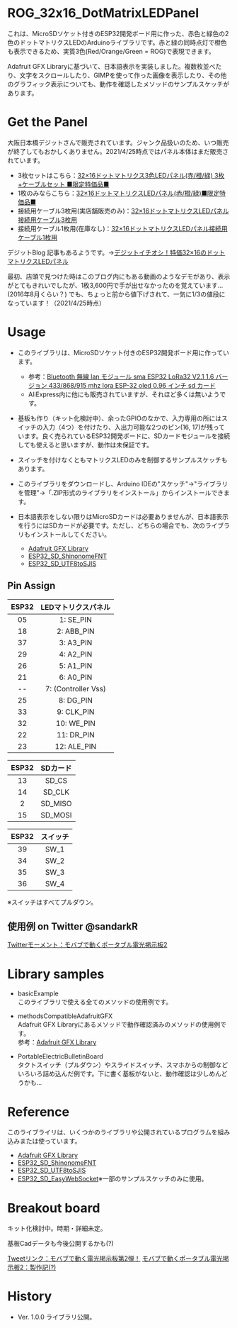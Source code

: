 # ROG_32x16_DotMatrixLEDPanel
これは、MicroSDソケット付きのESP32開発ボード用に作った、赤色と緑色の2色のドットマトリクスLEDのArduinoライブラリです。赤と緑の同時点灯で橙色も表示できるため、実質3色(Red/Orange/Green = ROG)で表現できます。

Adafruit GFX Libraryに基づいて、日本語表示を実装しました。複数枚並べたり、文字をスクロールしたり、GIMPを使って作った画像を表示したり、その他のグラフィック表示についても、動作を確認したメソッドのサンプルスケッチがあります。



# Get the Panel
大阪日本橋デジットさんで販売されています。ジャンク品扱いのため、いつ販売が終了してもおかしくありません。2021/4/25時点ではパネル本体はまだ販売されています。
- 3枚セットはこちら：[32×16ドットマトリクス3色LEDパネル(赤/橙/緑) 3枚+ケーブルセット ■限定特価品■](https://eleshop.jp/shop/g/gK86413/)
- 1枚のみならこちら：[32×16ドットマトリクスLEDパネル(赤/橙/緑)■限定特価品■](https://eleshop.jp/shop/g/gEB8411/)
- 接続用ケーブル3枚用(実店舗販売のみ)：[32×16ドットマトリクスLEDパネル接続用ケーブル3枚用](https://eleshop.jp/shop/g/gEBC412/)
- 接続用ケーブル1枚用(在庫なし)：[32×16ドットマトリクスLEDパネル接続用ケーブル1枚用](https://eleshop.jp/shop/g/gEBC411/)


デジットBlog 記事もあるようです。->[デジットイチオシ！特価32×16のドットマトリクスLEDパネル](http://blog.digit-parts.com/archives/51941371.html)


最初、店頭で見つけた時はこのブログ内にもある動画のようなデモがあり、表示がとてもきれいでしたが、1枚3,600円で手が出せなかったのを覚えています...(2016年8月くらい？) でも、ちょっと前から値下げされて、一気に1/3の値段になっています！（2021/4/25時点）



# Usage
- このライブラリは、MicroSDソケット付きのESP32開発ボード用に作っています。
  - 参考：[Bluetooth 無線 lan モジュール sma ESP32 LoRa32 V2.1 1.6 バージョン 433/868/915 mhz lora ESP-32 oled 0.96 インチ sd カード](https://ja.aliexpress.com/item/10000209791921.html?channel=twinner)
  - AliExpress内に他にも販売されていますが、それほど多くは無いようです。

- 基板も作り（キット化検討中）、余ったGPIOのなかで、入力専用の所にはスイッチの入力（4つ）を付けたり、入出力可能な2つのピン(16, 17)が残っています。良く売られているESP32開発ボードに、SDカードモジュールを接続しても使えると思いますが、動作は未保証です。

- スイッチを付けなくともマトリクスLEDのみを制御するサンプルスケッチもあります。

- このライブラリをダウンロードし、Arduino IDEの"スケッチ"->"ライブラリを管理"->「.ZIP形式のライブラリをインストール」からインストールできます。

- 日本語表示をしない限りはMicroSDカードは必要ありませんが、日本語表示を行うにはSDカードが必要です。ただし、どちらの場合でも、次のライブラリもインストールしてください。
  - [Adafruit GFX Library](https://github.com/adafruit/Adafruit-GFX-Library)
  - [ESP32_SD_ShinonomeFNT](https://github.com/mgo-tec/ESP32_SD_ShinonomeFNT)
  - [ESP32_SD_UTF8toSJIS](https://github.com/mgo-tec/ESP32_SD_UTF8toSJIS)


## Pin Assign

| ESP32 | LEDマトリクスパネル |
| :--: | :--: |
| 05 | 1: SE_PIN |
| 18 | 2: ABB_PIN |
| 37 | 3: A3_PIN |
| 29 | 4: A2_PIN |
| 26 | 5: A1_PIN |
| 21 | 6: A0_PIN |
| -- | 7: (Controller  Vss) |
| 25 | 8: DG_PIN |
| 33 | 9: CLK_PIN |
| 32 | 10: WE_PIN |
| 22 | 11: DR_PIN |
| 23 | 12: ALE_PIN |

| ESP32 | SDカード |
| :--: | :--: |
| 13 | SD_CS    |
| 14 | SD_CLK  |
|  2 | SD_MISO |
| 15 | SD_MOSI |

| ESP32 | スイッチ |
| :--: | :--: |
| 39 | SW_1 |
| 34 | SW_2 |
| 35 | SW_3 |
| 36 | SW_4 |

※スイッチはすべてプルダウン。
 
 
 

## 使用例 on Twitter @sandarkR  
[Twitterモーメント：モバブで動くポータブル電光掲示板2](https://twitter.com/i/events/1379372812234727424?s=20)



# Library samples
- basicExample  
このライブラリで使える全てのメソッドの使用例です。

- methodsCompatibleAdafruitGFX  
Adafruit GFX Libraryにあるメソッドで動作確認済みのメソッドの使用例です。  
参考：[Adafruit GFX Library](http://adafruit.github.io/Adafruit-GFX-Library/html/index.html)

- PortableElectricBulletinBoard  
タクトスイッチ（プルダウン）やスライドスイッチ、スマホからの制御などいろいろ詰め込んだ例です。下に書く基板がないと、動作確認は少しめんどうかも...



# Reference
このライブライリは、いくつかのライブラリや公開されているプログラムを組み込みまたは使っています。

- [Adafruit GFX Library](https://github.com/adafruit/Adafruit-GFX-Library)
- [ESP32_SD_ShinonomeFNT](https://github.com/mgo-tec/ESP32_SD_ShinonomeFNT)
- [ESP32_SD_UTF8toSJIS](https://github.com/mgo-tec/ESP32_SD_UTF8toSJIS)
- [ESP32_SD_EasyWebSocket](https://github.com/mgo-tec/ESP32_SD_EasyWebSocket)※一部のサンプルスケッチのみに使用。


# Breakout board
キット化検討中。時期・詳細未定。

基板Cadデータも今後公開するかも(?)

[Tweetリンク：モバブで動く電光掲示板第2弾！](https://twitter.com/sandarkR/status/1379369349589385220?s=20)
[モバブで動くポータブル電光掲示板2：製作記(?)](https://twitter.com/i/events/1379414496079310849?s=20)



# History
- Ver. 1.0.0  ライブラリ公開。
